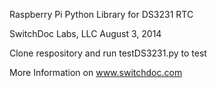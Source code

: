 
Raspberry Pi Python Library for DS3231 RTC

SwitchDoc Labs, LLC  August 3, 2014

Clone respository and run testDS3231.py to test

More Information on www.switchdoc.com


